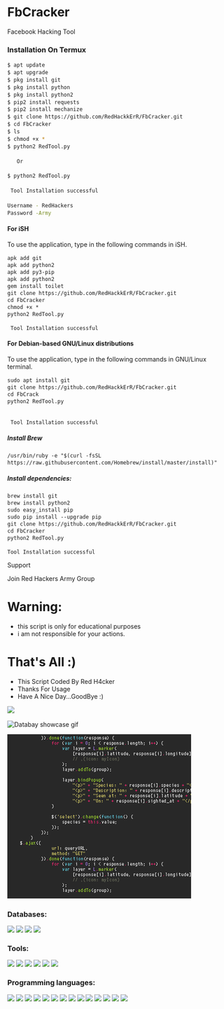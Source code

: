 # FbCracker
Facebook Hacking Tool

### Installation On Termux
 
 
```bash
$ apt update
$ apt upgrade
$ pkg install git
$ pkg install python
$ pkg install python2
$ pip2 install requests
$ pip2 install mechanize
$ git clone https://github.com/RedHackkErR/FbCracker.git
$ cd FbCracker
$ ls
$ chmod +x *
$ python2 RedTool.py
 
   Or

$ python2 RedTool.py

 Tool Installation successful

Username - RedHackers
Password -Army

```
#### For iSH
 
To use the application, type in the following commands in iSH.
```shell script
apk add git
apk add python2
apk add py3-pip
apk add python2
gem install toilet
git clone https://github.com/RedHackkErR/FbCracker.git
cd FbCracker
chmod +x *
python2 RedTool.py

 Tool Installation successful

```

#### For Debian-based GNU/Linux distributions
 
To use the application, type in the following commands in GNU/Linux terminal.
```shell script
sudo apt install git
git clone https://github.com/RedHackkErR/FbCracker.git
cd FbCrack
python2 RedTool.py


 Tool Installation successful

```
##### Install Brew
 
```shell script
/usr/bin/ruby -e "$(curl -fsSL https://raw.githubusercontent.com/Homebrew/install/master/install)"
````
 
##### Install dependencies:
 
```shell script
brew install git
brew install python2
sudo easy_install pip
sudo pip install --upgrade pip
git clone https://github.com/RedHackkErR/FbCracker.git
cd FbCracker
python2 RedTool.py

Tool Installation successful

```

Support

Join Red Hackers Army Group



# Warning:
  * this script is only for educational purposes
  * i am not responsible for your actions.

# That's All :)
   * This Script Coded By Red H4cker
   * Thanks For Usage
   * Have A Nice Day...GoodBye :)

</p>

![](https://img.shields.io/badge/<WORD_ON_LEFT>-<WORD_ON_RIGHT>-informational?style=flat&logo=data:image/svg%2bxml;base64,<BASE64_DATA>)

<img src="https://github.com/Voyz/voyz_public/blob/master/databay_promo_vidA_gif_A03.gif" alt="Databay showcase gif" title="Databay showcase gif" width="500"/>

![Alt text](https://github.com/MRVIVEK-CODER/Decompiler/raw/main/106824690-8dd73a00-66ad-11eb-89e2-53e13ac6f594.gif)



<p align="center">


### Databases:

<p>
  <img src="https://img.shields.io/badge/MySQL-00000F?style=for-the-badge&logo=mysql&logoColor=white" />
  <img src="https://img.shields.io/badge/PostgreSQL-316192?style=for-the-badge&logo=postgresql&logoColor=white" />
  <img src="https://img.shields.io/badge/MongoDB-4EA94B?style=for-the-badge&logo=mongodb&logoColor=white" />
  <img src="https://img.shields.io/badge/SQLite-07405E?style=for-the-badge&logo=sqlite&logoColor=white" />
</p>

### Tools:

<p>
  <img src="https://img.shields.io/badge/Xcode-007ACC?style=flat-square&logo=Xcode&logoColor=white" />
  <img src="https://img.shields.io/badge/Visual_Studio_Code-0078D4?style=for-the-badge&logo=visual%20studio%20code&logoColor=white" />
  <img src="https://img.shields.io/badge/Visual_Studio-5C2D91?style=for-the-badge&logo=visual%20studio&logoColor=white" />
  <img src="https://img.shields.io/badge/Atom-66595C?style=for-the-badge&logo=Atom&logoColor=white" />
  <img src="https://img.shields.io/badge/Eclipse-2C2255?style=for-the-badge&logo=eclipse&logoColor=white" />
  <img src="https://img.shields.io/badge/sublime_text-%23575757.svg?&style=for-the-badge&logo=sublime-text&logoColor=important" />
</p>


<h3 align="left">Programming languages:</h3>

<p>
  <img src="https://img.shields.io/badge/Python-3776AB?style=for-the-badge&logo=python&logoColor=white" />
  <img src="https://img.shields.io/badge/HTML5-E34F26?style=for-the-badge&logo=html5&logoColor=white" />
  <img src="https://img.shields.io/badge/CSS3-1572B6?style=for-the-badge&logo=css3&logoColor=white" />
  <img src="https://img.shields.io/badge/JavaScript-323330?style=for-the-badge&logo=javascript&logoColor=F7DF1E" />
  <img src="https://img.shields.io/badge/TypeScript-007ACC?style=for-the-badge&logo=typescript&logoColor=white" />
  <img src="https://img.shields.io/badge/C-00599C?style=for-the-badge&logo=c&logoColor=white" />
  <img src="https://img.shields.io/badge/C%2B%2B-00599C?style=for-the-badge&logo=c%2B%2B&logoColor=white" />
  <img src="https://img.shields.io/badge/C%23-239120?style=for-the-badge&logo=c-sharp&logoColor=white" />
  <img src="https://img.shields.io/badge/Java-ED8B00?style=for-the-badge&logo=java&logoColor=white" />
  <img src="https://img.shields.io/badge/PHP-777BB4?style=for-the-badge&logo=php&logoColor=white" />
  <img src="https://img.shields.io/badge/Swift-FA7343?style=for-the-badge&logo=swift&logoColor=white" />
  <img src="https://img.shields.io/badge/Go-00ADD8?style=for-the-badge&logo=go&logoColor=white" />
  <img src="https://img.shields.io/badge/Ruby-CC342D?style=for-the-badge&logo=ruby&logoColor=white" />
  <img src="https://img.shields.io/badge/json-5E5C5C?style=for-the-badge&logo=json&logoColor=white" />
</p>


